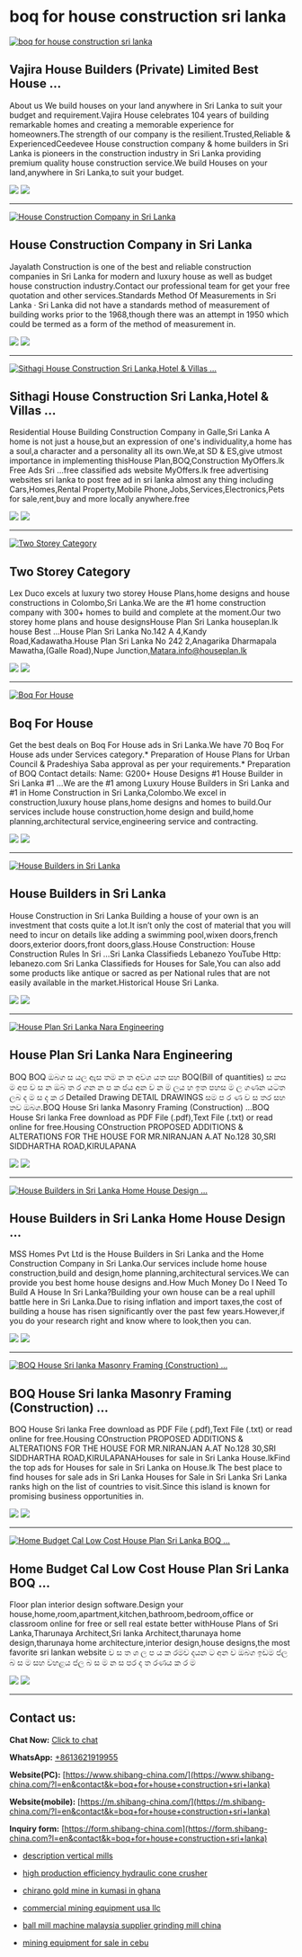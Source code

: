 # boq for house construction sri lanka

<a href="https://swt.shibang-china.com/?l=en&img&k=boq+for+house+construction+sri+lanka" target="_blank">![boq for house construction sri lanka](http://static.shibang-china.com/all-800x300/333.jpg)</a>

## Vajira House Builders (Private) Limited Best House …
About us We build houses on your land anywhere in Sri Lanka to suit your budget and requirement.Vajira House celebrates 104 years of building remarkable homes and creating a memorable experience for homeowners.The strength of our company is the resilient.Trusted,Reliable &amp; ExperiencedCeedevee House construction company &amp; home builders in Sri Lanka is pioneers in the construction industry in Sri Lanka providing premium quality house construction service.We build Houses on your land,anywhere in Sri Lanka,to suit your budget.


<a href="https://whatsapp.shibangsoft.com/WhatsApp.php" target="_blank" title="WhatsApp">![](http://static.shibang-china.com/icon/whatsapp.png)</a> <a href="https://swt.shibang-china.com/?l=en&icon&k=boq+for+house+construction+sri+lanka" target="_blank">![](http://static.shibang-china.com/icon/chat-en.png)</a>

---

<a href="https://swt.shibang-china.com/?l=en&img&k=boq+for+house+construction+sri+lanka" target="_blank">![House Construction Company in Sri Lanka](http://static.shibang-china.com/all-800x300/1046.jpg)</a>

## House Construction Company in Sri Lanka
Jayalath Construction is one of the best and reliable construction companies in Sri Lanka for modern and luxury house as well as budget house construction industry.Contact our professional team for get your free quotation and other services.Standards Method Of Measurements in Sri Lanka&nbsp;&#0183;&#32;Sri Lanka did not have a standards method of measurement of building works prior to the 1968,though there was an attempt in 1950 which could be termed as a form of the method of measurement in.


<a href="https://whatsapp.shibangsoft.com/WhatsApp.php" target="_blank" title="WhatsApp">![](http://static.shibang-china.com/icon/whatsapp.png)</a> <a href="https://swt.shibang-china.com/?l=en&icon&k=boq+for+house+construction+sri+lanka" target="_blank">![](http://static.shibang-china.com/icon/chat-en.png)</a>

---

<a href="https://swt.shibang-china.com/?l=en&img&k=boq+for+house+construction+sri+lanka" target="_blank">![Sithagi House Construction Sri Lanka,Hotel &amp; Villas …](http://static.shibang-china.com/all-800x300/1017.jpg)</a>

## Sithagi House Construction Sri Lanka,Hotel &amp; Villas …
Residential House Building Construction Company in Galle,Sri Lanka A home is not just a house,but an expression of one's individuality,a home has a soul,a character and a personality all its own.We,at SD &amp; ES,give utmost importance in implementing thisHouse Plan,BOQ,Construction MyOffers.lk Free Ads Sri …free classified ads website MyOffers.lk free advertising websites sri lanka to post free ad in sri lanka almost any thing including Cars,Homes,Rental Property,Mobile Phone,Jobs,Services,Electronics,Pets for sale,rent,buy and more locally anywhere.free


<a href="https://whatsapp.shibangsoft.com/WhatsApp.php" target="_blank" title="WhatsApp">![](http://static.shibang-china.com/icon/whatsapp.png)</a> <a href="https://swt.shibang-china.com/?l=en&icon&k=boq+for+house+construction+sri+lanka" target="_blank">![](http://static.shibang-china.com/icon/chat-en.png)</a>

---

<a href="https://swt.shibang-china.com/?l=en&img&k=boq+for+house+construction+sri+lanka" target="_blank">![Two Storey Category](http://static.shibang-china.com/all-800x300/1129.jpg)</a>

## Two Storey Category
Lex Duco excels at luxury two storey House Plans,home designs and house constructions in Colombo,Sri Lanka.We are the #1 home construction company with 300+ homes to build and complete at the moment.Our two storey home plans and house designsHouse Plan Sri Lanka houseplan.lk house Best …House Plan Sri Lanka No.142 A 4,Kandy Road,Kadawatha.House Plan Sri Lanka No 242 2,Anagarika Dharmapala Mawatha,(Galle Road),Nupe Junction,Matara.info@houseplan.lk


<a href="https://whatsapp.shibangsoft.com/WhatsApp.php" target="_blank" title="WhatsApp">![](http://static.shibang-china.com/icon/whatsapp.png)</a> <a href="https://swt.shibang-china.com/?l=en&icon&k=boq+for+house+construction+sri+lanka" target="_blank">![](http://static.shibang-china.com/icon/chat-en.png)</a>

---

<a href="https://swt.shibang-china.com/?l=en&img&k=boq+for+house+construction+sri+lanka" target="_blank">![Boq For House](http://static.shibang-china.com/all-800x300/1339.jpg)</a>

## Boq For House
Get the best deals on Boq For House ads in Sri Lanka.We have 70 Boq For House ads under Services category.* Preparation of House Plans for Urban Council &amp; Pradeshiya Saba approval as per your requirements.* Preparation of BOQ Contact details: Name: G200+ House Designs #1 House Builder in Sri Lanka #1 …We are the #1 among Luxury House Builders in Sri Lanka and #1 in Home Construction in Sri Lanka,Colombo.We excel in construction,luxury house plans,home designs and homes to build.Our services include house construction,home design and build,home planning,architectural service,engineering service and contracting.


<a href="https://whatsapp.shibangsoft.com/WhatsApp.php" target="_blank" title="WhatsApp">![](http://static.shibang-china.com/icon/whatsapp.png)</a> <a href="https://swt.shibang-china.com/?l=en&icon&k=boq+for+house+construction+sri+lanka" target="_blank">![](http://static.shibang-china.com/icon/chat-en.png)</a>

---

<a href="https://swt.shibang-china.com/?l=en&img&k=boq+for+house+construction+sri+lanka" target="_blank">![House Builders in Sri Lanka](http://static.shibang-china.com/all-800x300/1395.jpg)</a>

## House Builders in Sri Lanka
House Construction in Sri Lanka Building a house of your own is an investment that costs quite a lot.It isn’t only the cost of material that you will need to incur on details like adding a swimming pool,wixen doors,french doors,exterior doors,front doors,glass.House Construction: House Construction Rules In Sri …Sri Lanka Classifieds Lebanezo YouTube Http: lebanezo.com Sri Lanka Classifieds for Houses for Sale,You can also add some products like antique or sacred as per National rules that are not easily available in the market.Historical House Sri Lanka.


<a href="https://whatsapp.shibangsoft.com/WhatsApp.php" target="_blank" title="WhatsApp">![](http://static.shibang-china.com/icon/whatsapp.png)</a> <a href="https://swt.shibang-china.com/?l=en&icon&k=boq+for+house+construction+sri+lanka" target="_blank">![](http://static.shibang-china.com/icon/chat-en.png)</a>

---

<a href="https://swt.shibang-china.com/?l=en&img&k=boq+for+house+construction+sri+lanka" target="_blank">![House Plan Sri Lanka Nara Engineering](http://static.shibang-china.com/all-800x300/439.jpg)</a>

## House Plan Sri Lanka Nara Engineering
BOQ BOQ ඔබග ස යල ඇස තම න ත අවශ යත සහ BOQ(Bill of quantities) ස කස ම අප ව ස න ඔබ ත ර ගන න ප ක ජය අන ව න ම ලය හ ඉත පහස ම ල ගණන යටත ලබ ද ම ස ද ක ර Detailed Drawing DETAIL DRAWINGS සම ප ර ණ ව ස තර සහ තව ඔබග.BOQ House Sri lanka Masonry Framing (Construction) …BOQ House Sri lanka Free download as PDF File (.pdf),Text File (.txt) or read online for free.Housing COnstruction PROPOSED ADDITIONS &amp; ALTERATIONS FOR THE HOUSE FOR MR.NIRANJAN A.AT No.128 30,SRI SIDDHARTHA ROAD,KIRULAPANA


<a href="https://whatsapp.shibangsoft.com/WhatsApp.php" target="_blank" title="WhatsApp">![](http://static.shibang-china.com/icon/whatsapp.png)</a> <a href="https://swt.shibang-china.com/?l=en&icon&k=boq+for+house+construction+sri+lanka" target="_blank">![](http://static.shibang-china.com/icon/chat-en.png)</a>

---

<a href="https://swt.shibang-china.com/?l=en&img&k=boq+for+house+construction+sri+lanka" target="_blank">![House Builders in Sri Lanka Home House Design …](http://static.shibang-china.com/all-800x300/1298.jpg)</a>

## House Builders in Sri Lanka Home House Design …
MSS Homes Pvt Ltd is the House Builders in Sri Lanka and the Home Construction Company in Sri Lanka.Our services include home house construction,build and design,home planning,architectural services.We can provide you best home house designs and.How Much Money Do I Need To Build A House In Sri Lanka?Building your own house can be a real uphill battle here in Sri Lanka.Due to rising inflation and import taxes,the cost of building a house has risen significantly over the past few years.However,if you do your research right and know where to look,then you can.


<a href="https://whatsapp.shibangsoft.com/WhatsApp.php" target="_blank" title="WhatsApp">![](http://static.shibang-china.com/icon/whatsapp.png)</a> <a href="https://swt.shibang-china.com/?l=en&icon&k=boq+for+house+construction+sri+lanka" target="_blank">![](http://static.shibang-china.com/icon/chat-en.png)</a>

---

<a href="https://swt.shibang-china.com/?l=en&img&k=boq+for+house+construction+sri+lanka" target="_blank">![BOQ House Sri lanka Masonry Framing (Construction) …](http://static.shibang-china.com/all-800x300/623.jpg)</a>

## BOQ House Sri lanka Masonry Framing (Construction) …
BOQ House Sri lanka Free download as PDF File (.pdf),Text File (.txt) or read online for free.Housing COnstruction PROPOSED ADDITIONS &amp; ALTERATIONS FOR THE HOUSE FOR MR.NIRANJAN A.AT No.128 30,SRI SIDDHARTHA ROAD,KIRULAPANAHouses for sale in Sri Lanka House.lkFind the top ads for Houses for sale in Sri Lanka on House.lk The best place to find houses for sale ads in Sri Lanka Houses for Sale in Sri Lanka Sri Lanka ranks high on the list of countries to visit.Since this island is known for promising business opportunities in.


<a href="https://whatsapp.shibangsoft.com/WhatsApp.php" target="_blank" title="WhatsApp">![](http://static.shibang-china.com/icon/whatsapp.png)</a> <a href="https://swt.shibang-china.com/?l=en&icon&k=boq+for+house+construction+sri+lanka" target="_blank">![](http://static.shibang-china.com/icon/chat-en.png)</a>

---

<a href="https://swt.shibang-china.com/?l=en&img&k=boq+for+house+construction+sri+lanka" target="_blank">![Home Budget Cal Low Cost House Plan Sri Lanka BOQ …](http://static.shibang-china.com/all-800x300/930.jpg)</a>

## Home Budget Cal Low Cost House Plan Sri Lanka BOQ …
Floor plan interior design software.Design your house,home,room,apartment,kitchen,bathroom,bedroom,office or classroom online for free or sell real estate better withHouse Plans of Sri Lanka,Tharunaya Architect,Sri lanka Architect,tharunaya home design,tharunaya home architecture,interior design,house designs,the most favorite sri lankan website ව ස ත ශ ල ප ය ක රමව දයන ට අන ව ඔබග ඉඩම ජල බ ස ම සහ වහළය ජල බ ස ම න ස පර ද ත රණය ක ර ම


<a href="https://whatsapp.shibangsoft.com/WhatsApp.php" target="_blank" title="WhatsApp">![](http://static.shibang-china.com/icon/whatsapp.png)</a> <a href="https://swt.shibang-china.com/?l=en&icon&k=boq+for+house+construction+sri+lanka" target="_blank">![](http://static.shibang-china.com/icon/chat-en.png)</a>

---
## Contact us:

**Chat Now:** [Click to chat](https://swt.shibang-china.com?l=en&contact&k=boq+for+house+construction+sri+lanka)

**WhatsApp:**  [+8613621919955](https://whatsapp.shibangsoft.com/WhatsApp.php)

**Website(PC):** [https://www.shibang-china.com/](https://www.shibang-china.com/?l=en&contact&k=boq+for+house+construction+sri+lanka)

**Website(mobile):** [https://m.shibang-china.com/](https://m.shibang-china.com/?l=en&contact&k=boq+for+house+construction+sri+lanka)

**Inquiry form:** [https://form.shibang-china.com](https://form.shibang-china.com?l=en&contact&k=boq+for+house+construction+sri+lanka)

* [description vertical mills](../136/description%20vertical%20mills.md)

* [high production efficiency hydraulic cone crusher](../135/high%20production%20efficiency%20hydraulic%20cone%20crusher.md)

* [chirano gold mine in kumasi in ghana](../129/chirano%20gold%20mine%20in%20kumasi%20in%20ghana.md)

* [commercial mining equipment usa llc](../129/commercial%20mining%20equipment%20usa%20llc.md)

* [ball mill machine malaysia supplier grinding mill china](../138/ball%20mill%20machine%20malaysia%20supplier%20grinding%20mill%20china.md)

* [mining equipment for sale in cebu](../128/mining%20equipment%20for%20sale%20in%20cebu.md)